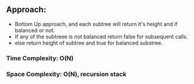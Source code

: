## Approach:
* Bottom Up approach, and each subtree will return it's height and if balanced or not.
* If any of the subtreee is not balanced return false for subsequent calls.
* else return height of subtree and true for balanced substree.
​
### Time Complexity: O(N)
### Space Complexity: O(N), recursion stack